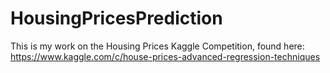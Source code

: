# HousingPricesPrediction
This is my work on the Housing Prices Kaggle Competition, found here: https://www.kaggle.com/c/house-prices-advanced-regression-techniques
